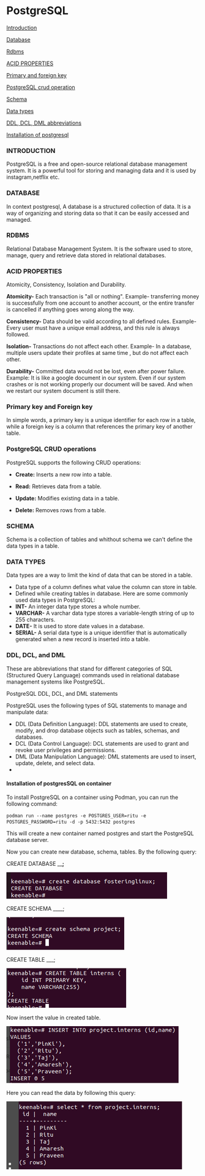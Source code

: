 # PostgreSQL
[Introduction](#introduction)

[Database](#database)

[Rdbms](#rdbms)

[ACID PROPERTIES](#acid-properties)

[Primary and foreign key](#primary-key-and-foreign-key)

[PostgreSQL crud operation](#postgresql-crud-operations)

[Schema](#schema)

[Data types](#data-types)

[DDL, DCL, DML abbreviations](#ddl-dcl-and-dml)

[Installation of postgresql](#installation-of-postgressql-on-container)


### INTRODUCTION
PostgreSQL is a free and open-source relational database management system. It is a powerful tool for storing and managing data and it is used by instagram,netflix etc.

### DATABASE 
In context postgresql, A database is a structured collection of data. It is a way of organizing and storing data so that it can be easily accessed and managed.





### RDBMS
Relational Database Management System. It is the software used to store, manage, query and retrieve data stored in relational databases.

### ACID PROPERTIES
Atomicity, Consistency, Isolation and Durability.

**Atomicity-**  Each transaction is "all or nothing".
Example- transferring money is successfully from one account to another account, or
the entire transfer is cancelled if anything goes wrong along the way.

**Consistency-** Data should be valid according to all defined rules.
Example- Every user must have a unique email address, and this rule is always followed.

**Isolation-** Transactions do not affect each other.
Example- In a database, multiple users update their profiles at same time , but do not affect each other.

**Durability-** Committed data would not be lost, even after power failure.
Example: It is like a google document in our system. Even if our system crashes or is not working properly our document will be saved. And when we restart our system document is still there.

### Primary key and Foreign key
In simple words, a primary key is a unique identifier for each row in a table, while a foreign key is a column that references the primary key of another table.

### PostgreSQL CRUD operations

PostgreSQL supports the following CRUD operations:

- **Create:** Inserts a new row into a table.
  
- **Read:** Retrieves data from a table.

- **Update:** Modifies existing data in a table.
  
- **Delete:** Removes rows from a table.


### SCHEMA
Schema is a collection of tables and whithout schema we can't define the data types in a table.



### DATA TYPES
Data types are a way to limit the kind of data that can be stored in a table.
- Data type of a column defines what value the column can store in table.
- Defined while creating tables in database.
Here are some commonly used data types in PostgreSQL:
- **INT-** An integer data type stores a whole number.
- **VARCHAR-** A varchar data type stores a variable-length string of up to 255 characters.
- **DATE-**  It is used to store date values in a database. 
- **SERIAL-** A serial data type is a unique identifier that is automatically generated when a new record is inserted into a table.

### DDL, DCL, and DML 
These are abbreviations that stand for different categories of SQL (Structured Query Language) commands used in relational database management systems like PostgreSQL.

PostgreSQL DDL, DCL, and DML statements

PostgreSQL uses the following types of SQL statements to manage and manipulate data:

- DDL (Data Definition Language): DDL statements are used to create, modify, and drop database objects such as tables, schemas, and databases.
- DCL (Data Control Language): DCL statements are used to grant and revoke user privileges and permissions.
- DML (Data Manipulation Language): DML statements are used to insert, update, delete, and select data.
- 
#### Installation of postgresSQL on container

To install PostgreSQL on a container using Podman, you can run the following command:

```
podman run --name postgres -e POSTGRES_USER=ritu -e POSTGRES_PASSWORD=ritu -d -p 5432:5432 postgres
```
This will create a new container named postgres and start the PostgreSQL database server. 

Now you can create new database, schema, tables.
By the following query:

CREATE DATABASE ____;__

![Alt text](<Screenshot from 2023-11-07 08-51-42.png>)

CREATE SCHEMA ____;

![Alt text](<Screenshot from 2023-11-07 12-09-14.png>)

CREATE TABLE ___;

![Alt text](table.png)

Now insert the value in created table.

![Alt text](input.png)

Here you can read the data by following this query:

![Alt text](show.png)



